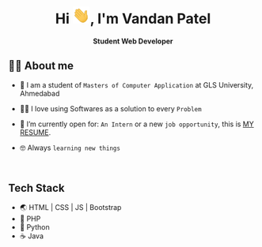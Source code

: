 <div align="center">
<h1 align="center">Hi <img width="35" src="https://github.com/1999AZZAR/1999AZZAR/blob/main/resources/img/waving.gif">, I'm Vandan Patel</h1>
<h4 align="center">Student Web Developer</h4>
</div>


## :sassy_man:  About me
- :school: I am a student of `Masters of Computer Application` at GLS University, Ahmedabad  
- :technologist: I love using Softwares as a solution to every `Problem`

- :thinking: I’m currently open for: `An Intern` or a new `job opportunity`, this is [MY RESUME](https://drive.google.com/file/d/1gdiny_4f5TVbSdfyAQxokLMMrBTi054P/view?usp=sharing).
- :nerd_face: Always `learning new things`

<br>

## Tech Stack
- :earth_asia: HTML | CSS | JS | Bootstrap
- :elephant: PHP
- :snake: Python
- :coffee: Java

<!--
**VandanPatell/VandanPatell** is a ✨ _special_ ✨ repository because its `README.md` (this file) appears on your GitHub profile.

Here are some ideas to get you started:

- 🔭 I’m currently working on ...
- 🌱 I’m currently learning ...
- 👯 I’m looking to collaborate on ...
- 🤔 I’m looking for help with ...
- 💬 Ask me about ...
- 📫 How to reach me: ...
- 😄 Pronouns: ...
- ⚡ Fun fact: ...
-->

